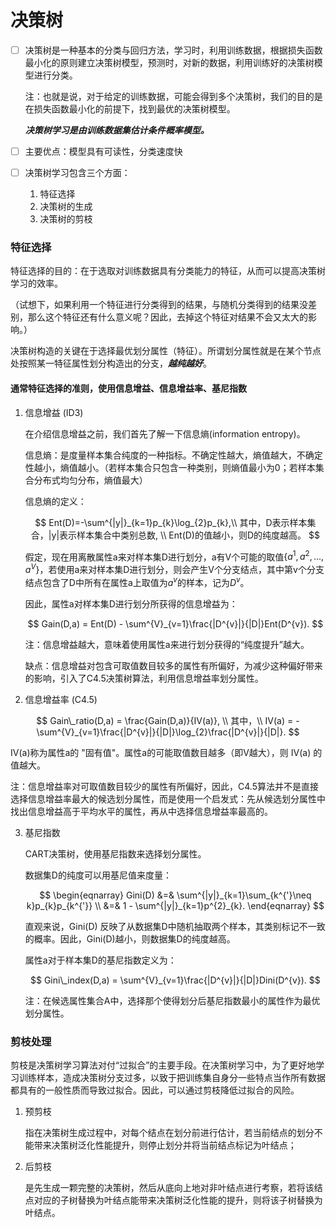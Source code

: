 <script type="text/javascript" src="https://cdn.mathjax.org/mathjax/latest/MathJax.js?config=TeX-AMS-MML_HTMLorMML"> </script>

# 决策树

- [ ] 决策树是一种基本的分类与回归方法，学习时，利用训练数据，根据损失函数最小化的原则建立决策树模型，预测时，对新的数据，利用训练好的决策树模型进行分类。

  注：也就是说，对于给定的训练数据，可能会得到多个决策树，我们的目的是在损失函数最小化的前提下，找到最优的决策树模型。

  ***决策树学习是由训练数据集估计条件概率模型。***

- [ ] 主要优点：模型具有可读性，分类速度快

- [ ] 决策树学习包含三个方面：
  1. 特征选择
  2. 决策树的生成
  3. 决策树的剪枝

### 特征选择

特征选择的目的：在于选取对训练数据具有分类能力的特征，从而可以提高决策树学习的效率。

（试想下，如果利用一个特征进行分类得到的结果，与随机分类得到的结果没差别，那么这个特征还有什么意义呢？因此，去掉这个特征对结果不会又太大的影响。）

决策树构造的关键在于选择最优划分属性（特征）。所谓划分属性就是在某个节点处按照某一特征属性划分构造出的分支，***越纯越好***。

#### 通常特征选择的准则，使用信息增益、信息增益率、基尼指数

1. 信息增益 (ID3)

   在介绍信息增益之前，我们首先了解一下信息熵(information entropy)。

   信息熵：是度量样本集合纯度的一种指标。不确定性越大，熵值越大，不确定性越小，熵值越小。（若样本集合只包含一种类别，则熵值最小为0；若样本集合分布式均匀分布，熵值最大）

   信息熵的定义：

   
   $$
   Ent(D)=-\sum^{|y|}_{k=1}p_{k}\log_{2}p_{k},\\
   其中，D表示样本集合，|y|表示样本集合中类别总数, \\
   Ent(D)的值越小，则D的纯度越高。
   $$

   

   假定，现在用离散属性a来对样本集D进行划分，a有V个可能的取值$\{a^{1},a^{2},...,a^{V}\}$，若使用a来对样本集D进行划分，则会产生V个分支结点，其中第v个分支结点包含了D中所有在属性a上取值为$a^{v}$的样本，记为$D^{v}$。

   因此，属性a对样本集D进行划分所获得的信息增益为：

   
   $$
   Gain(D,a) = Ent(D) - \sum^{V}_{v=1}\frac{|D^{v}|}{|D|}Ent(D^{v}).
   $$
   

   注：信息增益越大，意味着使用属性a来进行划分获得的“纯度提升”越大。

   缺点：信息增益对包含可取值数目较多的属性有所偏好，为减少这种偏好带来的影响，引入了C4.5决策树算法，利用信息增益率划分属性。

2. 信息增益率 (C4.5)

  $$
   Gain\_ratio(D,a) = \frac{Gain(D,a)}{IV(a)}, \\
   其中，\\
   IV(a) = -\sum^{V}_{v=1}\frac{|D^{v}|}{|D|}\log_{2}\frac{|D^{v}|}{|D|}.
   $$

   
IV(a)称为属性a的 "固有值"。属性a的可能取值数目越多（即V越大），则 IV(a) 的值越大。
   
注：信息增益率对可取值数目较少的属性有所偏好，因此，C4.5算法并不是直接选择信息增益率最大的候选划分属性，而是使用一个启发式：先从候选划分属性中找出信息增益高于平均水平的属性，再从中选择信息增益率最高的。
   
3. 基尼指数

   CART决策树，使用基尼指数来选择划分属性。

   数据集D的纯度可以用基尼值来度量：
   
   $$
   \begin{eqnarray}
   Gini(D) &=& \sum^{|y|}_{k=1}\sum_{k^{'}\neq k}p_{k}p_{k^{'}} \\
           &=& 1 - \sum^{|y|}_{k=1}p^{2}_{k}.
   \end{eqnarray}
   $$
   
   直观来说，Gini(D) 反映了从数据集D中随机抽取两个样本，其类别标记不一致的概率。因此，Gini(D)越小，则数据集D的纯度越高。

   属性a对于样本集D的基尼指数定义为：
   
   $$
   Gini\_index(D,a) = \sum^{V}_{v=1}\frac{|D^{v}|}{|D|}Dini(D^{v}).
   $$
   
   注：在候选属性集合A中，选择那个使得划分后基尼指数最小的属性作为最优划分属性。

### 剪枝处理

剪枝是决策树学习算法对付“过拟合”的主要手段。在决策树学习中，为了更好地学习训练样本，造成决策树分支过多，以致于把训练集自身分一些特点当作所有数据都具有的一般性质而导致过拟合。因此，可以通过剪枝降低过拟合的风险。

1. 预剪枝

   指在决策树生成过程中，对每个结点在划分前进行估计，若当前结点的划分不能带来决策树泛化性能提升，则停止划分并将当前结点标记为叶结点；

2. 后剪枝

   是先生成一颗完整的决策树，然后从底向上地对非叶结点进行考察，若将该结点对应的子树替换为叶结点能带来决策树泛化性能的提升，则将该子树替换为叶结点。
